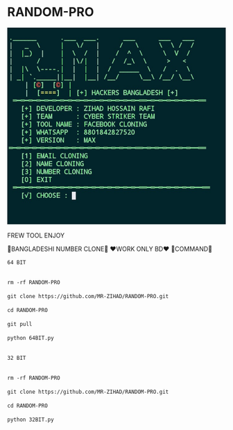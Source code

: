 # RANDOM-PRO

<p align="center">
  <img src="https://github.com/MR-ZIHAD/RANDOM-PRO/blob/main/Screenshot_20230108_123838.jpg">
</p>

FREW TOOL ENJOY

💛BANGLADESHI NUMBER CLONE💛 ❤️WORK ONLY BD❤️ 💚COMMAND💚
```
64 BIT

```
```

rm -rf RANDOM-PRO

git clone https://github.com/MR-ZIHAD/RANDOM-PRO.git

cd RANDOM-PRO

git pull

python 64BIT.py


```

```
32 BIT

```
```

rm -rf RANDOM-PRO

git clone https://github.com/MR-ZIHAD/RANDOM-PRO.git

cd RANDOM-PRO

python 32BIT.py

```

